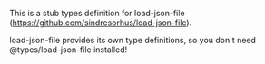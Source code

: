 This is a stub types definition for load-json-file (https://github.com/sindresorhus/load-json-file).

load-json-file provides its own type definitions, so you don't need @types/load-json-file installed!
